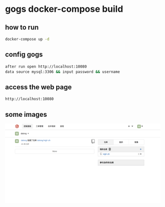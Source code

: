 # gogs docker-compose build

## how to run

```bash
docker-compose up -d
```

## config gogs

```bash
after run open http://localhost:10080
data source mysql:3306 && input password && username
```

## access the web page

```bash
http://localhost:10080
```

## some images

![image](./images/first.png)
